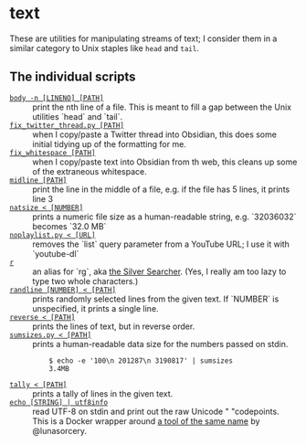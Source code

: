 # text

These are utilities for manipulating streams of text; I consider them in a similar category to Unix staples like <code>head</code> and <code>tail</code>.

## The individual scripts

<!-- [[[cog

# This adds the root of the repo to the PATH, which has cog_helpers.py
from os.path import abspath, dirname
import sys

sys.path.append(abspath(dirname(dirname("."))))

import cog_helpers

folder_name = "text"

scripts = [
    {
        "usage": "body -n [LINENO] [PATH]",
        "description": """
        print the nth line of a file.
        This is meant to fill a gap between the Unix utilities `head` and `tail`.
        """,
    },
    {
        "usage": "fix_twitter_thread.py [PATH]",
        "description": """
        when I copy/paste a Twitter thread into Obsidian, this does some 
        initial tidying up of the formatting for me.
        """,
    },
    {
        "usage": "fix_whitespace [PATH]",
        "description": """
        when I copy/paste text into Obsidian from th web, this cleans up some of the extraneous whitespace.
        """,
    },
    {
        "usage": "midline [PATH]",
        "description": "print the line in the middle of a file, e.g. if the file has 5 lines, it prints line 3"
    },
    {
        "usage": "natsize < [NUMBER]",
        "description": "prints a numeric file size as a human-readable string, e.g. `32036032` becomes `32.0 MB`",   
    },
    {
        "usage": "noplaylist.py < [URL]",
        "description": "removes the `list` query parameter from a YouTube URL; I use it with `youtube-dl`",  
    },
    {
        "name": "r",
        "description": """
        an alias for `rg`, aka <a href="https://geoff.greer.fm/ag/">the Silver Searcher</a>. (Yes, I really am too lazy to type two whole characters.)
        """,
    },
    {
        "usage": "randline [NUMBER] < [PATH]",
        "description": "prints randomly selected lines from the given text. If `NUMBER` is unspecified, it prints a single line.",
    },
    {
        "usage": "reverse < [PATH]",
        "description": "prints the lines of text, but in reverse order.",
    },
    {
        "usage": "sumsizes.py < [PATH]",
        "description": """
        prints a human-readable data size for the numbers passed on stdin.

            $ echo -e '100\\n 201287\\n 3190817' | sumsizes
            3.4MB

        """
    },
    {
        "usage": "tally < [PATH]",
        "description": "prints a tally of lines in the given text.",
    },
    {
        "usage": "echo [STRING] | utf8info",
        "description": """
        read UTF-8 on stdin and print out the raw Unicode "
        "codepoints. This is a Docker wrapper around <a href="https://github.com/lunasorcery/utf8info">a tool of the same name</a> by @lunasorcery.
        """,
    },
]

cog_helpers.create_description_table(folder_name=folder_name, scripts=scripts)

]]]-->
<dl>
  <dt>
    <a href="https://github.com/alexwlchan/scripts/blob/main/text/body">
      <code>body -n [LINENO] [PATH]</code>
    </a>
  </dt>
  <dd>
    print the nth line of a file.
    This is meant to fill a gap between the Unix utilities `head` and `tail`.
  </dd>

  <dt>
    <a href="https://github.com/alexwlchan/scripts/blob/main/text/fix_twitter_thread.py">
      <code>fix_twitter_thread.py [PATH]</code>
    </a>
  </dt>
  <dd>
    when I copy/paste a Twitter thread into Obsidian, this does some 
    initial tidying up of the formatting for me.
  </dd>

  <dt>
    <a href="https://github.com/alexwlchan/scripts/blob/main/text/fix_whitespace">
      <code>fix_whitespace [PATH]</code>
    </a>
  </dt>
  <dd>
    when I copy/paste text into Obsidian from th web, this cleans up some of the extraneous whitespace.
  </dd>

  <dt>
    <a href="https://github.com/alexwlchan/scripts/blob/main/text/midline">
      <code>midline [PATH]</code>
    </a>
  </dt>
  <dd>
    print the line in the middle of a file, e.g. if the file has 5 lines, it prints line 3
  </dd>

  <dt>
    <a href="https://github.com/alexwlchan/scripts/blob/main/text/natsize">
      <code>natsize < [NUMBER]</code>
    </a>
  </dt>
  <dd>
    prints a numeric file size as a human-readable string, e.g. `32036032` becomes `32.0 MB`
  </dd>

  <dt>
    <a href="https://github.com/alexwlchan/scripts/blob/main/text/noplaylist.py">
      <code>noplaylist.py < [URL]</code>
    </a>
  </dt>
  <dd>
    removes the `list` query parameter from a YouTube URL; I use it with `youtube-dl`
  </dd>

  <dt>
    <a href="https://github.com/alexwlchan/scripts/blob/main/text/r">
      <code>r</code>
    </a>
  </dt>
  <dd>
    an alias for `rg`, aka <a href="https://geoff.greer.fm/ag/">the Silver Searcher</a>. (Yes, I really am too lazy to type two whole characters.)
  </dd>

  <dt>
    <a href="https://github.com/alexwlchan/scripts/blob/main/text/randline">
      <code>randline [NUMBER] < [PATH]</code>
    </a>
  </dt>
  <dd>
    prints randomly selected lines from the given text. If `NUMBER` is unspecified, it prints a single line.
  </dd>

  <dt>
    <a href="https://github.com/alexwlchan/scripts/blob/main/text/reverse">
      <code>reverse < [PATH]</code>
    </a>
  </dt>
  <dd>
    prints the lines of text, but in reverse order.
  </dd>

  <dt>
    <a href="https://github.com/alexwlchan/scripts/blob/main/text/sumsizes.py">
      <code>sumsizes.py < [PATH]</code>
    </a>
  </dt>
  <dd>
    prints a human-readable data size for the numbers passed on stdin.

        $ echo -e '100\n 201287\n 3190817' | sumsizes
        3.4MB
  </dd>

  <dt>
    <a href="https://github.com/alexwlchan/scripts/blob/main/text/tally">
      <code>tally < [PATH]</code>
    </a>
  </dt>
  <dd>
    prints a tally of lines in the given text.
  </dd>

  <dt>
    <a href="https://github.com/alexwlchan/scripts/blob/main/text/echo">
      <code>echo [STRING] | utf8info</code>
    </a>
  </dt>
  <dd>
    read UTF-8 on stdin and print out the raw Unicode "
    "codepoints. This is a Docker wrapper around <a href="https://github.com/lunasorcery/utf8info">a tool of the same name</a> by @lunasorcery.
  </dd>
</dl>
<!-- [[[end]]] (checksum: 6abfdf25169d3fba58601dec88f4bd9f) -->